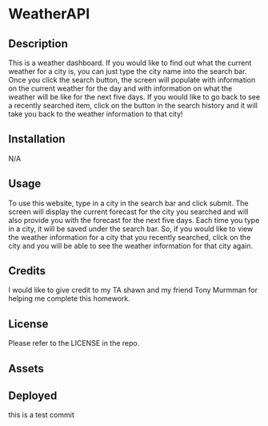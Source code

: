 # WeatherAPI
## Description

This is a weather dashboard. If you would like to find out what the current weather for a city is, you can just type the city name into the search bar. Once you click the search button, the screen will populate with information on the current weather for the day and with information on what the weather will be like for the next five days. If you would like to go back to see a recently searched item, click on the button in the search history and it will take you back to the weather information to that city!

## Installation

N/A

## Usage

To use this website, type in a city in the search bar and click submit. The screen will display the current forecast for the city you searched and will also provide you with the forecast for the next five days. Each time you type in a city, it will be saved under the search bar. So, if you would like to view the weather information for a city that you recently searched, click on the city and you will be able to see the weather information for that city again. 
## Credits

I would like to give credit to my TA shawn and my friend Tony Murmman for helping me complete this homework. 
## License

Please refer to the LICENSE in the repo.

## Assets

## Deployed
this is a test commit 

